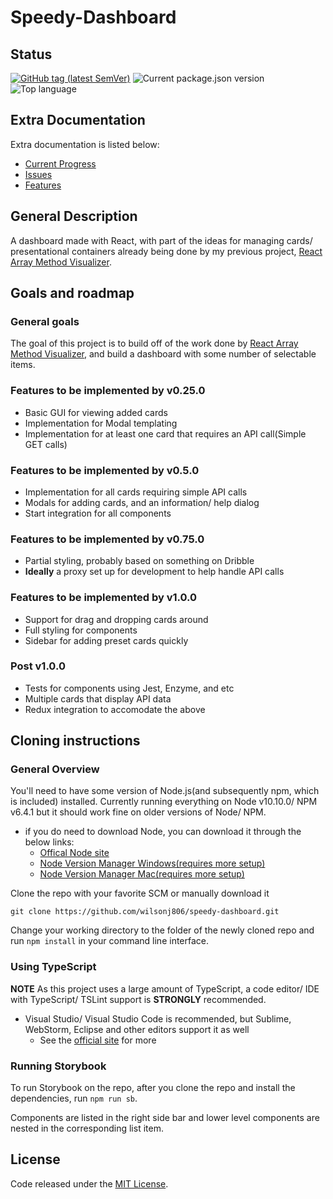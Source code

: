 # Speedy-Dashboard

## Status

[![GitHub tag (latest SemVer)](https://img.shields.io/github/tag/wilsonj806/speedy-dashboard.svg)](https://github.com/wilsonj806/speedy-dashboard)
![Current package.json version](https://img.shields.io/github/package-json/v/wilsonj806/speedy-dashboard.svg?label=current%20version)
![Top language](https://img.shields.io/github/languages/top/wilsonj806/speedy-dashboard.svg)

## Extra Documentation

Extra documentation is listed below:
- [Current Progress](doc/current-progress.md)
- [Issues](doc/ISSUES.md)
- [Features](doc/FEATURES.md)

## General Description

A dashboard made with React, with part of the ideas for managing cards/ presentational containers already being done by my previous project, [React Array Method Visualizer](https://github.com/wilsonj806/react-array-method-visualizer).

## Goals and roadmap

### General goals

The goal of this project is to build off of the work done by [React Array Method Visualizer](https://github.com/wilsonj806/react-array-method-visualizer), and build a dashboard with some number of selectable items.

### Features to be implemented by v0.25.0

- Basic GUI for viewing added cards
- Implementation for Modal templating
- Implementation for at least one card that requires an API call(Simple GET calls)

### Features to be implemented by v0.5.0

- Implementation for all cards requiring simple API calls
- Modals for adding cards, and an information/ help dialog
- Start integration for all components

### Features to be implemented by v0.75.0

- Partial styling, probably based on something on Dribble
- **Ideally** a proxy set up for development to help handle API calls

### Features to be implemented by v1.0.0

- Support for drag and dropping cards around
- Full styling for components
- Sidebar for adding preset cards quickly

### Post v1.0.0

- Tests for components using Jest, Enzyme, and etc
- Multiple cards that display API data
- Redux integration to accomodate the above

## Cloning instructions

### General Overview

You'll need to have some version of Node.js(and subsequently npm, which is included) installed. Currently running everything on Node v10.10.0/ NPM v6.4.1 but it should work fine on older versions of Node/ NPM.
- if you do need to download Node, you can download it through the below links:
  - [Offical Node site](https://nodejs.org/en/download/)
  - [Node Version Manager Windows(requires more setup)](https://github.com/coreybutler/nvm-windows)
  - [Node Version Manager Mac(requires more setup)](https://github.com/creationix/nvm)


Clone the repo with your favorite SCM or manually download it
```
git clone https://github.com/wilsonj806/speedy-dashboard.git
```

Change your working directory to the folder of the newly cloned repo and run ```npm install``` in your command line interface.

### Using TypeScript

**NOTE** As this project uses a large amount of TypeScript, a code editor/ IDE with TypeScript/ TSLint support is **STRONGLY** recommended.
- Visual Studio/ Visual Studio Code is recommended, but Sublime, WebStorm, Eclipse and other editors support it as well
  - See the [official site](https://www.typescriptlang.org/index.html#download-links) for more

### Running Storybook

To run Storybook on the repo, after you clone the repo and install the dependencies, run ```npm run sb```.

Components are listed in the right side bar and lower level components are nested in the corresponding list item.

## License

Code released under the [MIT License](LICENSE).